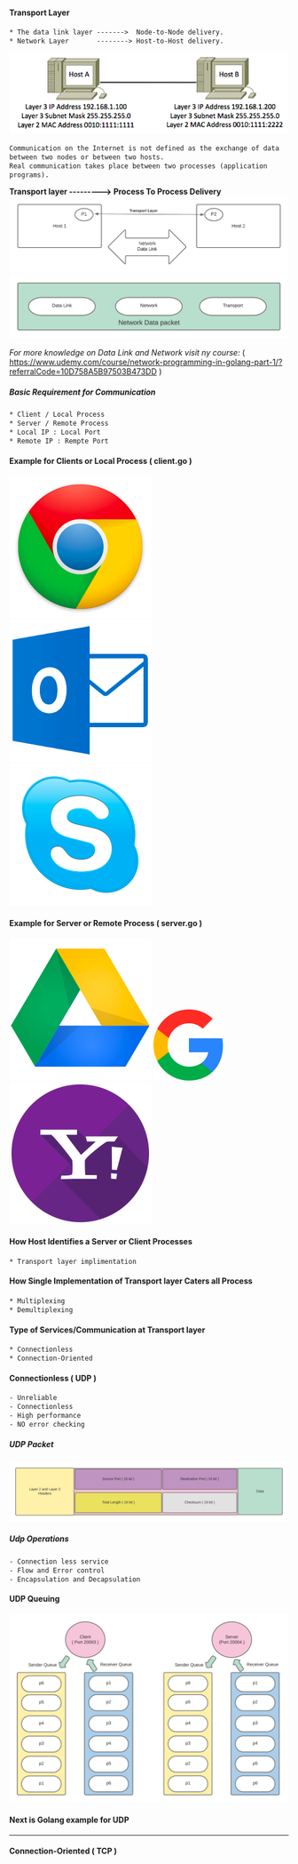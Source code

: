 #### Transport Layer
    * The data link layer ------->  Node-to-Node delivery.
    * Network Layer       --------> Host-to-Host delivery.
![img.png](img.png)

```
Communication on the Internet is not defined as the exchange of data between two nodes or between two hosts. 
Real communication takes place between two processes (application programs).
```

**Transport layer ---------> Process To Process Delivery**
![img_1.png](img_1.png)
![img_3.png](img_3.png)

*For more knowledge on Data Link and Network visit ny course:* 
( https://www.udemy.com/course/network-programming-in-golang-part-1/?referralCode=10D758A5B97503B473DD  )

##### Basic Requirement for Communication
    * Client / Local Process
    * Server / Remote Process
    * Local IP : Local Port
    * Remote IP : Rempte Port

#### Example for Clients or Local Process ( client.go )
![img_4.png](img_4.png) ![img_5.png](img_5.png)  ![img_6.png](img_6.png)

#### Example for Server or Remote Process ( server.go )
![img_7.png](img_7.png) ![img_8.png](img_8.png) ![img_9.png](img_9.png)

#### How Host Identifies a Server or Client Processes 
    * Transport layer implimentation

#### How Single Implementation of Transport layer Caters all Process
    * Multiplexing 
    * Demultiplexing

#### Type of Services/Communication at Transport layer
    * Connectionless
    * Connection-Oriented

#### Connectionless ( UDP )
    - Unreliable
    - Connectionless
    - High performance
    - NO error checking

##### UDP Packet

![img_10.png](img_10.png)

##### Udp Operations
    - Connection less service
    - Flow and Error control
    - Encapsulation and Decapsulation

#### UDP Queuing
![img_11.png](img_11.png)

#### Next is Golang example for UDP
----------------------------------------------


#### Connection-Oriented ( TCP )

